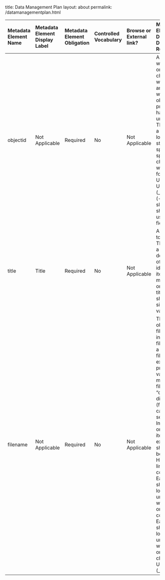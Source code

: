 title: Data Management Plan
layout: about
permalink: /datamanagementplan.html

| Metadata Element Name | Metadata Element Display Label | Metadata Element Obligation | Controlled Vocabulary | Browse or External link? | Metadata Element Definition and Data Standard Requirement | Example |
|:----------------------|:-------------------------------|:----------------------------|:----------------------|:-------------------------|:-------------------------------------------------------------------------------------------------------------------------------------------------------------------------------------------------------------------------------------------------------------------------------------------------------------------------------------------------------------------------|:--------|
|objectid               |Not Applicable                  |Required                     |No                     |Not Applicable            |A unique string with no spaces or special characters that will be used as an ID in the website. Each objectid property should have a single unique value. This should be a unique, lowercase string with no spaces or special characters as it will be used to form the item’s URL. Underscores (_) and dashes (-) are okay; slashes (/) should NOT be used in this field.|ofc_016_oregongrape_1975|
|title                  |Title                           |Required                     |No                     |Not Applicable            |A name given to the resource. This should be a short, descriptive set of words identifying the item. Each item may only have one title. Each title property should have a single unique value. | Oregon Grape |
|filename |Not Applicable |Required |No | Not Applicable |The digital object’s filename including the file extension or a full URL to a file hosted external to your project. The value must mach the file's filename in your “objects” directory (filenames are case-sensitive). Important note on external items: URLs to external media should always be secure HTTPS links.Filenaming conventions: Each filename should be an all lowercase unique string with no spaces or Filenaming conventions: Each filename should be an all lowercase unique string with no spaces or special characters. Underscores (_) are okay. |ofc_016_oregongrape_1975.jpg |


